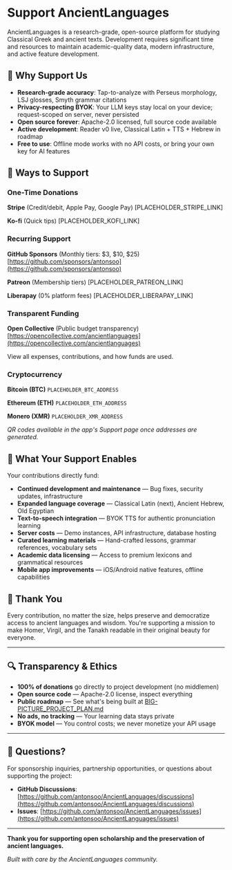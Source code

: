 # Support AncientLanguages

AncientLanguages is a research-grade, open-source platform for studying Classical Greek and ancient texts. Development requires significant time and resources to maintain academic-quality data, modern infrastructure, and active feature development.

## 🎯 Why Support Us

- **Research-grade accuracy**: Tap-to-analyze with Perseus morphology, LSJ glosses, Smyth grammar citations
- **Privacy-respecting BYOK**: Your LLM keys stay local on your device; request-scoped on server, never persisted
- **Open source forever**: Apache-2.0 licensed, full source code available
- **Active development**: Reader v0 live, Classical Latin + TTS + Hebrew in roadmap
- **Free to use**: Offline mode works with no API costs, or bring your own key for AI features

## 💝 Ways to Support

### One-Time Donations

**Stripe** (Credit/debit, Apple Pay, Google Pay)
[PLACEHOLDER_STRIPE_LINK]

**Ko-fi** (Quick tips)
[PLACEHOLDER_KOFI_LINK]

### Recurring Support

**GitHub Sponsors** (Monthly tiers: $3, $10, $25)
[https://github.com/sponsors/antonsoo](https://github.com/sponsors/antonsoo)

**Patreon** (Membership tiers)
[PLACEHOLDER_PATREON_LINK]

**Liberapay** (0% platform fees)
[PLACEHOLDER_LIBERAPAY_LINK]

### Transparent Funding

**Open Collective** (Public budget transparency)
[https://opencollective.com/ancientlanguages](https://opencollective.com/ancientlanguages)

View all expenses, contributions, and how funds are used.

### Cryptocurrency

**Bitcoin (BTC)**
`PLACEHOLDER_BTC_ADDRESS`

**Ethereum (ETH)**
`PLACEHOLDER_ETH_ADDRESS`

**Monero (XMR)**
`PLACEHOLDER_XMR_ADDRESS`

_QR codes available in the app's Support page once addresses are generated._

## 🚀 What Your Support Enables

Your contributions directly fund:

- **Continued development and maintenance** — Bug fixes, security updates, infrastructure
- **Expanded language coverage** — Classical Latin (next), Ancient Hebrew, Old Egyptian
- **Text-to-speech integration** — BYOK TTS for authentic pronunciation learning
- **Server costs** — Demo instances, API infrastructure, database hosting
- **Curated learning materials** — Hand-crafted lessons, grammar references, vocabulary sets
- **Academic data licensing** — Access to premium lexicons and grammatical resources
- **Mobile app improvements** — iOS/Android native features, offline capabilities

## 🙏 Thank You

Every contribution, no matter the size, helps preserve and democratize access to ancient languages and wisdom. You're supporting a mission to make Homer, Virgil, and the Tanakh readable in their original beauty for everyone.

---

## 🔍 Transparency & Ethics

- **100% of donations** go directly to project development (no middlemen)
- **Open source code** — Apache-2.0 license, inspect everything
- **Public roadmap** — See what's being built at [BIG-PICTURE_PROJECT_PLAN.md](../BIG-PICTURE_PROJECT_PLAN.md)
- **No ads, no tracking** — Your learning data stays private
- **BYOK model** — You control costs; we never monetize your API usage

---

## 📧 Questions?

For sponsorship inquiries, partnership opportunities, or questions about supporting the project:

- **GitHub Discussions**: [https://github.com/antonsoo/AncientLanguages/discussions](https://github.com/antonsoo/AncientLanguages/discussions)
- **Issues**: [https://github.com/antonsoo/AncientLanguages/issues](https://github.com/antonsoo/AncientLanguages/issues)

---

**Thank you for supporting open scholarship and the preservation of ancient languages.**

_Built with care by the AncientLanguages community._
